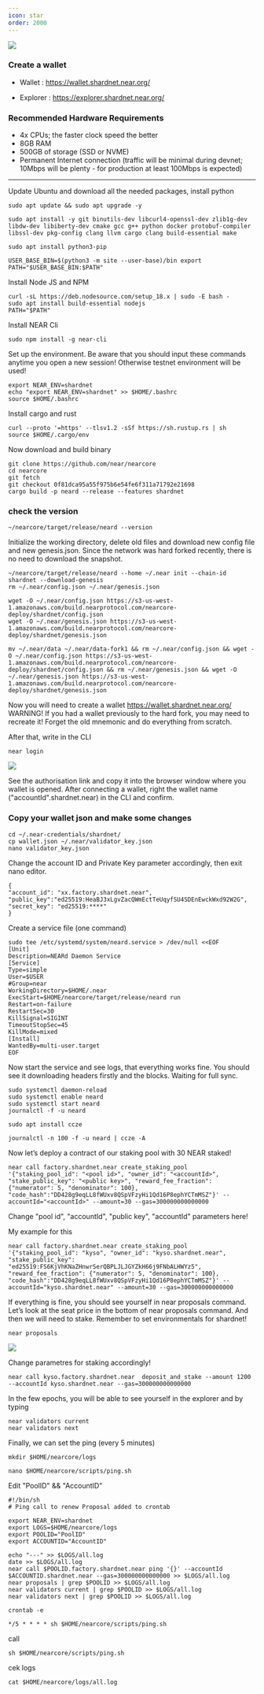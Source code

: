 ```yaml
---
icon: star
order: 2000
---
```

![](/static/image3.png)

### Create a wallet
- Wallet : https://wallet.shardnet.near.org/

- Explorer : https://explorer.shardnet.near.org/


### Recommended Hardware Requirements 
 - 4x CPUs; the faster clock speed the better
 - 8GB RAM
 - 500GB of storage (SSD or NVME)
 - Permanent Internet connection (traffic will be minimal during devnet; 10Mbps will be plenty - for production at least 100Mbps is expected)
 ---

Update Ubuntu and download all the needed packages, install python

```
sudo apt update && sudo apt upgrade -y

sudo apt install -y git binutils-dev libcurl4-openssl-dev zlib1g-dev libdw-dev libiberty-dev cmake gcc g++ python docker protobuf-compiler libssl-dev pkg-config clang llvm cargo clang build-essential make

sudo apt install python3-pip 

USER_BASE_BIN=$(python3 -m site --user-base)/bin export PATH="$USER_BASE_BIN:$PATH"
```

Install Node JS and NPM
```
curl -sL https://deb.nodesource.com/setup_18.x | sudo -E bash - 
sudo apt install build-essential nodejs 
PATH="$PATH"
```

Install NEAR Cli
```
sudo npm install -g near-cli
```

Set up the environment. Be aware that you should input these commands anytime you open a new session! Otherwise testnet environment will be used!
```
export NEAR_ENV=shardnet 
echo "export NEAR_ENV=shardnet" >> $HOME/.bashrc
source $HOME/.bashrc
```

Install cargo and rust
```
curl --proto '=https' --tlsv1.2 -sSf https://sh.rustup.rs | sh
source $HOME/.cargo/env
```

Now download and build binary
```
git clone https://github.com/near/nearcore 
cd nearcore 
git fetch 
git checkout 0f81dca95a55f975b6e54fe6f311a71792e21698
cargo build -p neard --release --features shardnet
```
### check the version
```
~/nearcore/target/release/neard --version
```

Initialize the working directory, delete old files and download new config file and new genesis.json. Since the network was hard forked recently, there is no need to download the snapshot.

```
~/nearcore/target/release/neard --home ~/.near init --chain-id shardnet --download-genesis 
rm ~/.near/config.json ~/.near/genesis.json
```
```
wget -O ~/.near/config.json https://s3-us-west-1.amazonaws.com/build.nearprotocol.com/nearcore-deploy/shardnet/config.json 
wget -O ~/.near/genesis.json https://s3-us-west-1.amazonaws.com/build.nearprotocol.com/nearcore-deploy/shardnet/genesis.json
```
```
mv ~/.near/data ~/.near/data-fork1 && rm ~/.near/config.json && wget -O ~/.near/config.json https://s3-us-west-1.amazonaws.com/build.nearprotocol.com/nearcore-deploy/shardnet/config.json && rm ~/.near/genesis.json && wget -O ~/.near/genesis.json https://s3-us-west-1.amazonaws.com/build.nearprotocol.com/nearcore-deploy/shardnet/genesis.json
```

Now you will need to create a wallet https://wallet.shardnet.near.org/
WARNING! If you had a wallet previously to the hard fork, you may need to recreate it! Forget the old mnemonic and do everything from scratch.

After that, write in the CLI
```
near login
```
![](/static/image1.png)

See the authorisation link and copy it into the browser window where you wallet is opened. After connecting a wallet, right the wallet name ("accountId".shardnet.near) in the CLI and confirm.

### Copy your wallet json and make some changes

```
cd ~/.near-credentials/shardnet/
cp wallet.json ~/.near/validator_key.json
nano validator_key.json
```
Change the account ID and Private Key parameter accordingly, then exit nano editor.
```
{ 
"account_id": "xx.factory.shardnet.near", 
"public_key":"ed25519:HeaBJ3xLgvZacQWmEctTeUqyfSU4SDEnEwckWxd92W2G", "secret_key": "ed25519:****" 
}
```

Create a service file (one command)
```
sudo tee /etc/systemd/system/neard.service > /dev/null <<EOF 
[Unit] 
Description=NEARd Daemon Service 
[Service] 
Type=simple 
User=$USER
#Group=near 
WorkingDirectory=$HOME/.near
ExecStart=$HOME/nearcore/target/release/neard run 
Restart=on-failure 
RestartSec=30 
KillSignal=SIGINT 
TimeoutStopSec=45 
KillMode=mixed 
[Install] 
WantedBy=multi-user.target 
EOF
```

Now start the service and see logs, that everything works fine. You should see it downloading headers firstly and the blocks. Waiting for full sync.

```
sudo systemctl daemon-reload 
sudo systemctl enable neard 
sudo systemctl start neard
journalctl -f -u neard
```

```
sudo apt install ccze

journalctl -n 100 -f -u neard | ccze -A
```

Now let’s deploy a contract of our staking pool with 30 NEAR staked!
```
near call factory.shardnet.near create_staking_pool '{"staking_pool_id": "<pool id>", "owner_id": "<accountId>", "stake_public_key": "<public key>", "reward_fee_fraction": {"numerator": 5, "denominator": 100}, "code_hash":"DD428g9eqLL8fWUxv8QSpVFzyHi1Qd16P8ephYCTmMSZ"}' --accountId="<accountId>" --amount=30 --gas=300000000000000
```

Change "pool id", "accountId", "public key", "accountId" parameters here!

My example for this

```
near call factory.shardnet.near create_staking_pool '{"staking_pool_id": "kyso", "owner_id": "kyso.shardnet.near", "stake_public_key": "ed25519:FS6KjVhKNaZHnwrSerQBPLJLJGYZkH66j9FNbALHWYz5", "reward_fee_fraction": {"numerator": 5, "denominator": 100}, "code_hash":"DD428g9eqLL8fWUxv8QSpVFzyHi1Qd16P8ephYCTmMSZ"}' --accountId="kyso.shardnet.near" --amount=30 --gas=300000000000000
```

If everything is fine, you should see yourself in near proposals command. Let’s look at the seat price in the bottom of near proposals command. And then we will need to stake. Remember to set environmentals for shardnet!

```
near proposals
```
![](/static/image4.png)

Change parametres for staking accordingly!

```
near call kyso.factory.shardnet.near  deposit_and_stake --amount 1200 --accountId kyso.shardnet.near --gas=300000000000000
```

In the few epochs, you will be able to see yourself in the explorer and by typing

```
near validators current 
near validators next
```

Finally, we can set the ping (every 5 minutes)
```
mkdir $HOME/nearcore/logs
```
```
nano $HOME/nearcore/scripts/ping.sh
```
Edit "PoolID" && "AccountID"
```
#!/bin/sh
# Ping call to renew Proposal added to crontab

export NEAR_ENV=shardnet
export LOGS=$HOME/nearcore/logs
export POOLID="PoolID"
export ACCOUNTID="AccountID"

echo "---" >> $LOGS/all.log
date >> $LOGS/all.log
near call $POOLID.factory.shardnet.near ping '{}' --accountId $ACCOUNTID.shardnet.near --gas=300000000000000 >> $LOGS/all.log
near proposals | grep $POOLID >> $LOGS/all.log
near validators current | grep $POOLID >> $LOGS/all.log
near validators next | grep $POOLID >> $LOGS/all.log
```
```
crontab -e
```
```
*/5 * * * * sh $HOME/nearcore/scripts/ping.sh
```
call
```
sh $HOME/nearcore/scripts/ping.sh
```
cek logs
```
cat $HOME/nearcore/logs/all.log
```

